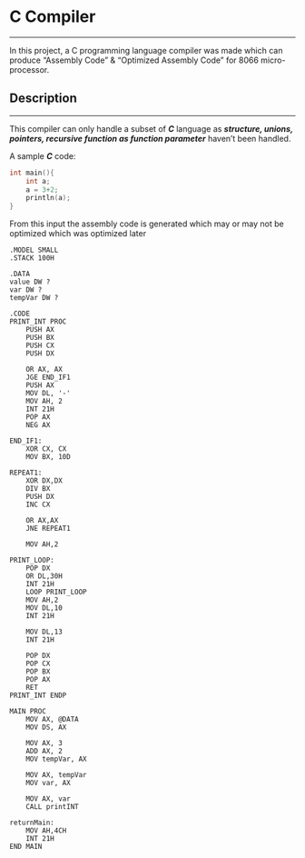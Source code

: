 # C Compiler

---

In this project, a C programming language compiler was made which can produce “Assembly Code” & “Optimized Assembly Code” for 8066 micro-processor.

## Description

---

This compiler can only handle a subset of ***C*** language as ***structure, unions, pointers, recursive function as function parameter*** haven’t been handled. 

A sample ***C*** code:

```c
int main(){
    int a;
    a = 3+2;
    println(a);
}
```

From this input the assembly code is generated which may or may not be optimized which was optimized later

```assembly
.MODEL SMALL
.STACK 100H

.DATA
value DW ?
var DW ?
tempVar DW ?

.CODE
PRINT_INT PROC
	PUSH AX 
	PUSH BX 
	PUSH CX 
	PUSH DX

	OR AX, AX 
	JGE END_IF1 
	PUSH AX 
	MOV DL, '-' 
	MOV AH, 2 
	INT 21H 
	POP AX 
	NEG AX

END_IF1: 
	XOR CX, CX 
	MOV BX, 10D 

REPEAT1: 
	XOR DX,DX 
	DIV BX 
	PUSH DX 
	INC CX 

	OR AX,AX 
	JNE REPEAT1 

	MOV AH,2 

PRINT_LOOP: 
	POP DX 
	OR DL,30H 
	INT 21H 
	LOOP PRINT_LOOP
	MOV AH,2 
	MOV DL,10 
	INT 21H 

	MOV DL,13 
	INT 21H

	POP DX 
	POP CX 
	POP BX 
	POP AX 
	RET
PRINT_INT ENDP

MAIN PROC
	MOV AX, @DATA
	MOV DS, AX

	MOV AX, 3
	ADD AX, 2
	MOV tempVar, AX

	MOV AX, tempVar
	MOV var, AX

	MOV AX, var
	CALL printINT

returnMain:
	MOV AH,4CH
	INT 21H
END MAIN
```


